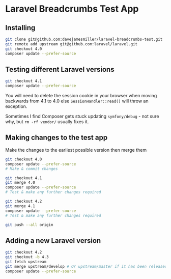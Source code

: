 # Laravel Breadcrumbs Test App

## Installing

```bash
git clone git@github.com:davejamesmiller/laravel-breadcrumbs-test.git
git remote add upstream git@github.com:laravel/laravel.git
git checkout 4.0
composer update --prefer-source
```

## Testing different Laravel versions

```bash
git checkout 4.1
composer update --prefer-source
```

You will need to delete the session cookie in your browser when moving backwards from 4.1 to 4.0 else `SessionHandler::read()` will throw an exception.

Sometimes I find Composer gets stuck updating `symfony/debug` - not sure why, but `rm -rf vendor/` usually fixes it.

## Making changes to the test app

Make the changes to the earliest possible version then merge them

```bash
git checkout 4.0
composer update --prefer-source
# Make & commit changes

git checkout 4.1
git merge 4.0
composer update --prefer-source
# Test & make any further changes required

git checkout 4.2
git merge 4.1
composer update --prefer-source
# Test & make any further changes required

git push --all origin
```

## Adding a new Laravel version

```bash
git checkout 4.2
git checkout -b 4.3
git fetch upstream
git merge upstream/develop # Or upstream/master if it has been released
composer update --prefer-source
```
